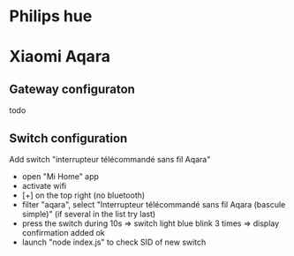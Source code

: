 # Philips hue

# Xiaomi Aqara

## Gateway configuraton
todo

## Switch configuration
Add switch "interrupteur télécommandé sans fil Aqara"
- open "Mi Home" app
- activate wifi
- [+] on the top right (no bluetooth)
- filter "aqara", select "Interrupteur télécommandé sans fil Aqara (bascule simple)" (if several in the list try last)
- press the switch during 10s => switch light blue blink 3 times => display confirmation added ok
- launch "node index.js" to check SID of new switch

